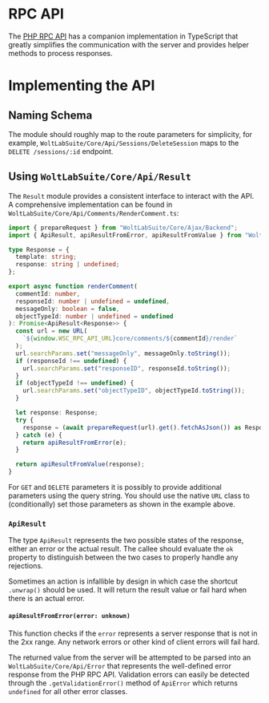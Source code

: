 # RPC API

The [PHP RPC API](../php/api/rpc_api.md) has a companion implementation in TypeScript that greatly simplifies the communication with the server and provides helper methods to process responses.

# Implementing the API

## Naming Schema

The module should roughly map to the route parameters for simplicity, for example, `WoltLabSuite/Core/Api/Sessions/DeleteSession` maps to the `DELETE /sessions/:id` endpoint.

## Using `WoltLabSuite/Core/Api/Result`

The `Result` module provides a consistent interface to interact with the API.
A comprehensive implementation can be found in `WoltLabSuite/Core/Api/Comments/RenderComment.ts`:

```ts
import { prepareRequest } from "WoltLabSuite/Core/Ajax/Backend";
import { ApiResult, apiResultFromError, apiResultFromValue } from "WoltLabSuite/Core/Api/Result";

type Response = {
  template: string;
  response: string | undefined;
};

export async function renderComment(
  commentId: number,
  responseId: number | undefined = undefined,
  messageOnly: boolean = false,
  objectTypeId: number | undefined = undefined
): Promise<ApiResult<Response>> {
  const url = new URL(
    `${window.WSC_RPC_API_URL}core/comments/${commentId}/render`
  );
  url.searchParams.set("messageOnly", messageOnly.toString());
  if (responseId !== undefined) {
    url.searchParams.set("responseID", responseId.toString());
  }
  if (objectTypeId !== undefined) {
    url.searchParams.set("objectTypeID", objectTypeId.toString());
  }

  let response: Response;
  try {
    response = (await prepareRequest(url).get().fetchAsJson()) as Response;
  } catch (e) {
    return apiResultFromError(e);
  }

  return apiResultFromValue(response);
}
```

For `GET` and `DELETE` parameters it is possibly to provide additional parameters using the query string.
You should use the native `URL` class to (conditionally) set those parameters as shown in the example above.

### `ApiResult`

The type `ApiResult` represents the two possible states of the response, either an error or the actual result.
The callee should evaluate the `ok` property to distinguish between the two cases to properly handle any rejections.

Sometimes an action is infallible by design in which case the shortcut `.unwrap()` should be used.
It will return the result value or fail hard when there is an actual error.

#### `apiResultFromError(error: unknown)`

This function checks if the `error` represents a server response that is not in the 2xx range.
Any network errors or other kind of client errors will fail hard.

The returned value from the server will be attempted to be parsed into an `WoltLabSuite/Core/Api/Error` that represents the well-defined error response from the PHP RPC API.
Validation errors can easily be detected through the `.getValidationError()` method of `ApiError` which returns `undefined` for all other error classes.

